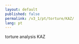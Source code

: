 ```yaml
---
layout: default
published: false
permalink: /v3_1/pt/torture/KAZ/
lang: pt
---
```


torture analysis KAZ

